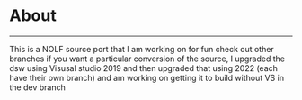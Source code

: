 # About
___
This is a NOLF source port that I am working on for fun
check out other branches if you want a particular conversion of the source, I upgraded the dsw using Visusal studio 2019 and then upgraded that using 2022 (each have their own branch) and am working on getting it to build without VS in the dev branch
